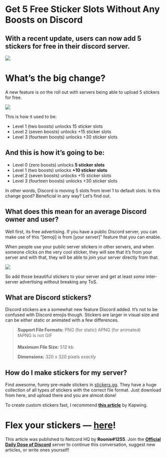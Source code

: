 Get 5 Free Sticker Slots Without Any Boosts on Discord
======================================================

With a recent update, users can now add 5 stickers for free in their discord server.
------------------------------------------------------------------------------------

![](https://miro.medium.com/max/1400/1*luZq9r9DCtD7oEISEvkgzw.png)

What’s the big change?
======================

A new feature is on the roll out with servers being able to upload 5 stickers for free.

![](https://miro.medium.com/max/1400/0*Pz1W29lkixc1p7ND)

This is how it used to be:

*   Level 1 (two boosts) unlocks 15 sticker slots
*   Level 2 (seven boosts) unlocks +15 sticker slots
*   Level 3 (fourteen boosts) unlocks +30 sticker slots

And this is how it’s going to be:
---------------------------------

*   Level 0 (zero boosts) unlocks **5 sticker slots**
*   Level 1 (two boosts) unlocks **+10 sticker slots**
*   Level 2 (seven boosts) unlocks +15 sticker slots
*   Level 3 (fourteen boosts) unlocks +30 sticker slots

In other words, Discord is moving 5 slots from level 1 to default slots. Is this change good? Beneficial in any way? Let’s find out.

What does this mean for an average Discord owner and user?
----------------------------------------------------------

Well first, its free advertising. If you have a public Discord server, you can make use of this “\[emoji\] is from \[your server\]” feature that you can enable.

When people use your public server stickers in other servers, and when someone clicks on the very cool sticker, they will see that it’s from your server and with that, they will be able to join your server directly from that.

![](https://miro.medium.com/max/1400/1*N4E8xY7gdCti01yE2Pv9iw.png)

So add those beautiful stickers to your server and get at least _some_ inter-server advertising without breaking any ToS.

What are Discord stickers?
--------------------------

Discord stickers are a somewhat new feature Discord added. It’s not to be confused with Discord emojis though. Stickers are larger in visual size and can be either static or animated with a few differences.

> **Support File Formats:** PNG (for static) APNG (for animated)  
> ❗APNG is not GIF
> 
> **Maximum File Size:** 512 kb
> 
> **Dimensions:** 320 x 320 pixels _exactly_

How do I make stickers for my server?
-------------------------------------

Find awesome, funny pre-made stickers in [stickers.gg](https://stickers.gg/). They have a huge collection of all types of stickers with the correct file format. Just download from here, and upload there and you are almost done!

To create custom stickers fast, I recommend [**this article**](https://www.kapwing.com/resources/how-to-use-discord-stickers-and-make-your-own/) by Kapwing.

Flex your stickers — [here](https://discord.gg/mgcssVyK7e)!
===========================================================

This article was published to Netcord HQ by **Roonie#1255**. Join the [**Official Daily Dose of Discord**](https://discord.gg/JjfYGRJ2NN) server to continue this conversation, suggest new articles, or write ones yourself!
